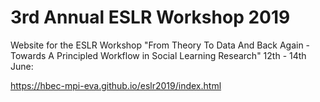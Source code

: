 # 3rd Annual ESLR Workshop 2019

Website for the ESLR Workshop "From Theory To Data And Back Again - Towards A Principled Workflow in Social Learning Research" 12th - 14th June:

https://hbec-mpi-eva.github.io/eslr2019/index.html
